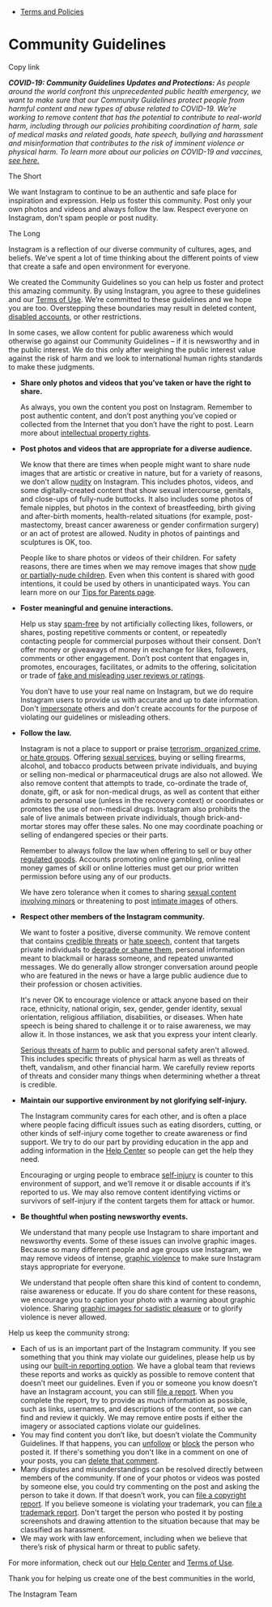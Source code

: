 *   [Terms and Policies](https://help.instagram.com/1417489251945243/?helpref=breadcrumb)

Community Guidelines
====================

Copy link

_**COVID-19: Community Guidelines Updates and Protections:** As people around the world confront this unprecedented public health emergency, we want to make sure that our Community Guidelines protect people from harmful content and new types of abuse related to COVID-19. We’re working to remove content that has the potential to contribute to real-world harm, including through our policies prohibiting coordination of harm, sale of medical masks and related goods, hate speech, bullying and harassment and misinformation that contributes to the risk of imminent violence or physical harm. To learn more about our policies on COVID-19 and vaccines, [see here.](https://help.instagram.com/697825587576762?helpref=faq_content)_

The Short

We want Instagram to continue to be an authentic and safe place for inspiration and expression. Help us foster this community. Post only your own photos and videos and always follow the law. Respect everyone on Instagram, don’t spam people or post nudity.

The Long

Instagram is a reflection of our diverse community of cultures, ages, and beliefs. We’ve spent a lot of time thinking about the different points of view that create a safe and open environment for everyone.

We created the Community Guidelines so you can help us foster and protect this amazing community. By using Instagram, you agree to these guidelines and our [Terms of Use](https://www.instagram.com/legal/terms). We’re committed to these guidelines and we hope you are too. Overstepping these boundaries may result in deleted content, [disabled accounts](https://help.instagram.com/366993040048856?helpref=faq_content), or other restrictions.

In some cases, we allow content for public awareness which would otherwise go against our Community Guidelines – if it is newsworthy and in the public interest. We do this only after weighing the public interest value against the risk of harm and we look to international human rights standards to make these judgments.

*   **Share only photos and videos that you’ve taken or have the right to share.**
    
    As always, you own the content you post on Instagram. Remember to post authentic content, and don’t post anything you’ve copied or collected from the Internet that you don’t have the right to post. Learn more about [intellectual property rights](https://help.instagram.com/126382350847838?helpref=faq_content).
    
*   **Post photos and videos that are appropriate for a diverse audience.**
    
    We know that there are times when people might want to share nude images that are artistic or creative in nature, but for a variety of reasons, we don’t allow [nudity](https://l.instagram.com/?u=https%3A%2F%2Fwww.facebook.com%2Fcommunitystandards%2Fadult_nudity_sexual_activity&e=AT3qEhjRC2lHMjA7w_saT2LxlTAWNoF1tpXOrOl9cHzxuyHxwRKve_8SH0hQcvKv2wJtv0ikvj1xD-YW2J52bdkTYNFD-Dh-wxwfSJsaszMQIbcVnDUT7Q6QRlkEEhvOeHXtCENbaY9hCkjKyxNUfw) on Instagram. This includes photos, videos, and some digitally-created content that show sexual intercourse, genitals, and close-ups of fully-nude buttocks. It also includes some photos of female nipples, but photos in the context of breastfeeding, birth giving and after-birth moments, health-related situations (for example, post-mastectomy, breast cancer awareness or gender confirmation surgery) or an act of protest are allowed. Nudity in photos of paintings and sculptures is OK, too.
    
    People like to share photos or videos of their children. For safety reasons, there are times when we may remove images that show [nude or partially-nude children](https://l.instagram.com/?u=https%3A%2F%2Fwww.facebook.com%2Fcommunitystandards%2Fchild_nudity_sexual_exploitation&e=AT3qEhjRC2lHMjA7w_saT2LxlTAWNoF1tpXOrOl9cHzxuyHxwRKve_8SH0hQcvKv2wJtv0ikvj1xD-YW2J52bdkTYNFD-Dh-wxwfSJsaszMQIbcVnDUT7Q6QRlkEEhvOeHXtCENbaY9hCkjKyxNUfw). Even when this content is shared with good intentions, it could be used by others in unanticipated ways. You can learn more on our [Tips for Parents page](https://help.instagram.com/154475974694511/?helpref=faq_content).
    
*   **Foster meaningful and genuine interactions.**
    
    Help us stay [spam-free](https://l.instagram.com/?u=https%3A%2F%2Fwww.facebook.com%2Fcommunitystandards%2Fspam&e=AT3qEhjRC2lHMjA7w_saT2LxlTAWNoF1tpXOrOl9cHzxuyHxwRKve_8SH0hQcvKv2wJtv0ikvj1xD-YW2J52bdkTYNFD-Dh-wxwfSJsaszMQIbcVnDUT7Q6QRlkEEhvOeHXtCENbaY9hCkjKyxNUfw) by not artificially collecting likes, followers, or shares, posting repetitive comments or content, or repeatedly contacting people for commercial purposes without their consent. Don’t offer money or giveaways of money in exchange for likes, followers, comments or other engagement. Don’t post content that engages in, promotes, encourages, facilitates, or admits to the offering, solicitation or trade of [fake and misleading user reviews or ratings](https://l.instagram.com/?u=https%3A%2F%2Fwww.facebook.com%2Fcommunitystandards%2Ffraud_deception&e=AT3qEhjRC2lHMjA7w_saT2LxlTAWNoF1tpXOrOl9cHzxuyHxwRKve_8SH0hQcvKv2wJtv0ikvj1xD-YW2J52bdkTYNFD-Dh-wxwfSJsaszMQIbcVnDUT7Q6QRlkEEhvOeHXtCENbaY9hCkjKyxNUfw).
    
    You don’t have to use your real name on Instagram, but we do require Instagram users to provide us with accurate and up to date information. Don't [impersonate](https://l.instagram.com/?u=https%3A%2F%2Fwww.facebook.com%2Fcommunitystandards%2Fmisrepresentation&e=AT3qEhjRC2lHMjA7w_saT2LxlTAWNoF1tpXOrOl9cHzxuyHxwRKve_8SH0hQcvKv2wJtv0ikvj1xD-YW2J52bdkTYNFD-Dh-wxwfSJsaszMQIbcVnDUT7Q6QRlkEEhvOeHXtCENbaY9hCkjKyxNUfw) others and don't create accounts for the purpose of violating our guidelines or misleading others.
    
*   **Follow the law.**
    
    Instagram is not a place to support or praise [terrorism, organized crime, or hate groups](https://l.instagram.com/?u=https%3A%2F%2Fwww.facebook.com%2Fcommunitystandards%2Fdangerous_individuals_organizations&e=AT3qEhjRC2lHMjA7w_saT2LxlTAWNoF1tpXOrOl9cHzxuyHxwRKve_8SH0hQcvKv2wJtv0ikvj1xD-YW2J52bdkTYNFD-Dh-wxwfSJsaszMQIbcVnDUT7Q6QRlkEEhvOeHXtCENbaY9hCkjKyxNUfw). Offering [sexual services](https://l.instagram.com/?u=https%3A%2F%2Fwww.facebook.com%2Fcommunitystandards%2Fsexual_solicitation&e=AT3qEhjRC2lHMjA7w_saT2LxlTAWNoF1tpXOrOl9cHzxuyHxwRKve_8SH0hQcvKv2wJtv0ikvj1xD-YW2J52bdkTYNFD-Dh-wxwfSJsaszMQIbcVnDUT7Q6QRlkEEhvOeHXtCENbaY9hCkjKyxNUfw), buying or selling firearms, alcohol, and tobacco products between private individuals, and buying or selling non-medical or pharmaceutical drugs are also not allowed. We also remove content that attempts to trade, co-ordinate the trade of, donate, gift, or ask for non-medical drugs, as well as content that either admits to personal use (unless in the recovery context) or coordinates or promotes the use of non-medical drugs. Instagram also prohibits the sale of live animals between private individuals, though brick-and-mortar stores may offer these sales. No one may coordinate poaching or selling of endangered species or their parts.
    
    Remember to always follow the law when offering to sell or buy other [regulated goods](https://l.instagram.com/?u=https%3A%2F%2Fwww.facebook.com%2Fcommunitystandards%2Fregulated_goods&e=AT3qEhjRC2lHMjA7w_saT2LxlTAWNoF1tpXOrOl9cHzxuyHxwRKve_8SH0hQcvKv2wJtv0ikvj1xD-YW2J52bdkTYNFD-Dh-wxwfSJsaszMQIbcVnDUT7Q6QRlkEEhvOeHXtCENbaY9hCkjKyxNUfw). Accounts promoting online gambling, online real money games of skill or online lotteries must get our prior written permission before using any of our products.
    
    We have zero tolerance when it comes to sharing [sexual content involving minors](https://l.instagram.com/?u=https%3A%2F%2Fwww.facebook.com%2Fcommunitystandards%2Fchild_nudity_sexual_exploitation&e=AT3qEhjRC2lHMjA7w_saT2LxlTAWNoF1tpXOrOl9cHzxuyHxwRKve_8SH0hQcvKv2wJtv0ikvj1xD-YW2J52bdkTYNFD-Dh-wxwfSJsaszMQIbcVnDUT7Q6QRlkEEhvOeHXtCENbaY9hCkjKyxNUfw) or threatening to post [intimate images](https://l.instagram.com/?u=https%3A%2F%2Fwww.facebook.com%2Fcommunitystandards%2Fsexual_exploitation_adults&e=AT3qEhjRC2lHMjA7w_saT2LxlTAWNoF1tpXOrOl9cHzxuyHxwRKve_8SH0hQcvKv2wJtv0ikvj1xD-YW2J52bdkTYNFD-Dh-wxwfSJsaszMQIbcVnDUT7Q6QRlkEEhvOeHXtCENbaY9hCkjKyxNUfw) of others.
    
*   **Respect other members of the Instagram community.**
    
    We want to foster a positive, diverse community. We remove content that contains [credible threats](https://l.instagram.com/?u=https%3A%2F%2Fwww.facebook.com%2Fcommunitystandards%2Fcredible_violence&e=AT3qEhjRC2lHMjA7w_saT2LxlTAWNoF1tpXOrOl9cHzxuyHxwRKve_8SH0hQcvKv2wJtv0ikvj1xD-YW2J52bdkTYNFD-Dh-wxwfSJsaszMQIbcVnDUT7Q6QRlkEEhvOeHXtCENbaY9hCkjKyxNUfw) or [hate speech](https://l.instagram.com/?u=https%3A%2F%2Fwww.facebook.com%2Fcommunitystandards%2Fhate_speech&e=AT3qEhjRC2lHMjA7w_saT2LxlTAWNoF1tpXOrOl9cHzxuyHxwRKve_8SH0hQcvKv2wJtv0ikvj1xD-YW2J52bdkTYNFD-Dh-wxwfSJsaszMQIbcVnDUT7Q6QRlkEEhvOeHXtCENbaY9hCkjKyxNUfw), content that targets private individuals to [degrade or shame them](https://l.instagram.com/?u=https%3A%2F%2Fwww.facebook.com%2Fcommunitystandards%2Fbullying&e=AT3qEhjRC2lHMjA7w_saT2LxlTAWNoF1tpXOrOl9cHzxuyHxwRKve_8SH0hQcvKv2wJtv0ikvj1xD-YW2J52bdkTYNFD-Dh-wxwfSJsaszMQIbcVnDUT7Q6QRlkEEhvOeHXtCENbaY9hCkjKyxNUfw), personal information meant to blackmail or harass someone, and repeated unwanted messages. We do generally allow stronger conversation around people who are featured in the news or have a large public audience due to their profession or chosen activities.
    
    It's never OK to encourage violence or attack anyone based on their race, ethnicity, national origin, sex, gender, gender identity, sexual orientation, religious affiliation, disabilities, or diseases. When hate speech is being shared to challenge it or to raise awareness, we may allow it. In those instances, we ask that you express your intent clearly.
    
    [Serious threats of harm](https://l.instagram.com/?u=https%3A%2F%2Fwww.facebook.com%2Fcommunitystandards%2Fcredible_violence&e=AT3qEhjRC2lHMjA7w_saT2LxlTAWNoF1tpXOrOl9cHzxuyHxwRKve_8SH0hQcvKv2wJtv0ikvj1xD-YW2J52bdkTYNFD-Dh-wxwfSJsaszMQIbcVnDUT7Q6QRlkEEhvOeHXtCENbaY9hCkjKyxNUfw) to public and personal safety aren't allowed. This includes specific threats of physical harm as well as threats of theft, vandalism, and other financial harm. We carefully review reports of threats and consider many things when determining whether a threat is credible.
    
*   **Maintain our supportive environment by not glorifying self-injury.**
    
    The Instagram community cares for each other, and is often a place where people facing difficult issues such as eating disorders, cutting, or other kinds of self-injury come together to create awareness or find support. We try to do our part by providing education in the app and adding information in the [Help Center](https://help.instagram.com/) so people can get the help they need.
    
    Encouraging or urging people to embrace [self-injury](https://l.instagram.com/?u=https%3A%2F%2Fwww.facebook.com%2Fcommunitystandards%2Fsuicide_self_injury_violence&e=AT3qEhjRC2lHMjA7w_saT2LxlTAWNoF1tpXOrOl9cHzxuyHxwRKve_8SH0hQcvKv2wJtv0ikvj1xD-YW2J52bdkTYNFD-Dh-wxwfSJsaszMQIbcVnDUT7Q6QRlkEEhvOeHXtCENbaY9hCkjKyxNUfw) is counter to this environment of support, and we’ll remove it or disable accounts if it’s reported to us. We may also remove content identifying victims or survivors of self-injury if the content targets them for attack or humor.
    
*   **Be thoughtful when posting newsworthy events.**
    
    We understand that many people use Instagram to share important and newsworthy events. Some of these issues can involve graphic images. Because so many different people and age groups use Instagram, we may remove videos of intense, [graphic violence](https://l.instagram.com/?u=https%3A%2F%2Fwww.facebook.com%2Fcommunitystandards%2Fgraphic_violence&e=AT3qEhjRC2lHMjA7w_saT2LxlTAWNoF1tpXOrOl9cHzxuyHxwRKve_8SH0hQcvKv2wJtv0ikvj1xD-YW2J52bdkTYNFD-Dh-wxwfSJsaszMQIbcVnDUT7Q6QRlkEEhvOeHXtCENbaY9hCkjKyxNUfw) to make sure Instagram stays appropriate for everyone.
    
    We understand that people often share this kind of content to condemn, raise awareness or educate. If you do share content for these reasons, we encourage you to caption your photo with a warning about graphic violence. Sharing [graphic images for sadistic pleasure](https://l.instagram.com/?u=https%3A%2F%2Fwww.facebook.com%2Fcommunitystandards%2Fcruel_insensitive&e=AT3qEhjRC2lHMjA7w_saT2LxlTAWNoF1tpXOrOl9cHzxuyHxwRKve_8SH0hQcvKv2wJtv0ikvj1xD-YW2J52bdkTYNFD-Dh-wxwfSJsaszMQIbcVnDUT7Q6QRlkEEhvOeHXtCENbaY9hCkjKyxNUfw) or to glorify violence is never allowed.
    

Help us keep the community strong:

*   Each of us is an important part of the Instagram community. If you see something that you think may violate our guidelines, please help us by using our [built-in reporting option](https://help.instagram.com/165828726894770?helpref=faq_content). We have a global team that reviews these reports and works as quickly as possible to remove content that doesn’t meet our guidelines. Even if you or someone you know doesn’t have an Instagram account, you can still [file a report](https://help.instagram.com/contact/383679321740945). When you complete the report, try to provide as much information as possible, such as links, usernames, and descriptions of the content, so we can find and review it quickly. We may remove entire posts if either the imagery or associated captions violate our guidelines.
*   You may find content you don’t like, but doesn’t violate the Community Guidelines. If that happens, you can [unfollow](https://help.instagram.com/286340048138725?helpref=faq_content) or [block](https://help.instagram.com/426700567389543/?helpref=faq_content) the person who posted it. If there's something you don't like in a comment on one of your posts, you can [delete that comment](https://help.instagram.com/289098941190483?helpref=faq_content).
*   Many disputes and misunderstandings can be resolved directly between members of the community. If one of your photos or videos was posted by someone else, you could try commenting on the post and asking the person to take it down. If that doesn’t work, you can [file a copyright report](https://help.instagram.com/126382350847838?helpref=faq_content). If you believe someone is violating your trademark, you can [file a trademark report](https://help.instagram.com/222826637847963?helpref=faq_content). Don't target the person who posted it by posting screenshots and drawing attention to the situation because that may be classified as harassment.
*   We may work with law enforcement, including when we believe that there’s risk of physical harm or threat to public safety.

For more information, check out our [Help Center](https://help.instagram.com/) and [Terms of Use](https://l.instagram.com/?u=http%3A%2F%2Finstagram.com%2Flegal%2Fterms%2F%23&e=AT3qEhjRC2lHMjA7w_saT2LxlTAWNoF1tpXOrOl9cHzxuyHxwRKve_8SH0hQcvKv2wJtv0ikvj1xD-YW2J52bdkTYNFD-Dh-wxwfSJsaszMQIbcVnDUT7Q6QRlkEEhvOeHXtCENbaY9hCkjKyxNUfw).

Thank you for helping us create one of the best communities in the world,

The Instagram Team